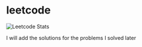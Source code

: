 # leetcode

![Leetcode Stats](https://leetcard.jacoblin.cool/liver121888?theme=unicorn)

I will add the solutions for the problems I solved later
